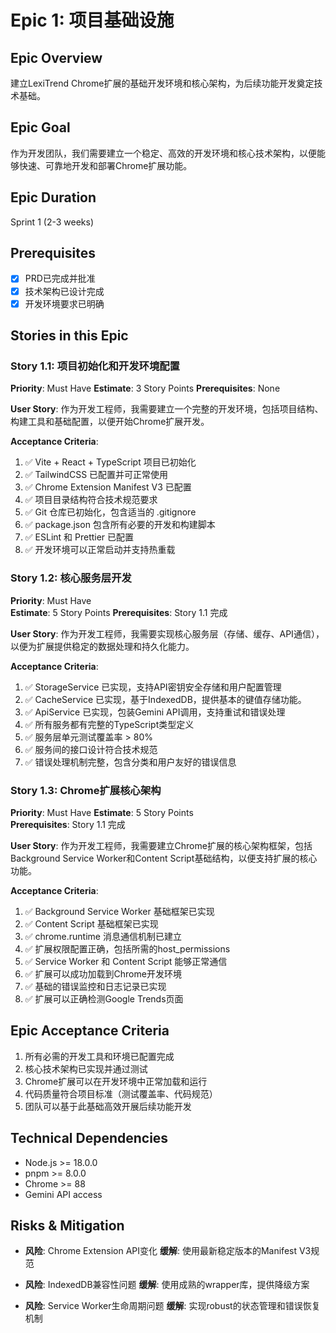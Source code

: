 # Epic 1: 项目基础设施

## Epic Overview

建立LexiTrend Chrome扩展的基础开发环境和核心架构，为后续功能开发奠定技术基础。

## Epic Goal

作为开发团队，我们需要建立一个稳定、高效的开发环境和核心技术架构，以便能够快速、可靠地开发和部署Chrome扩展功能。

## Epic Duration
Sprint 1 (2-3 weeks)

## Prerequisites
- [x] PRD已完成并批准
- [x] 技术架构已设计完成
- [x] 开发环境要求已明确

## Stories in this Epic

### Story 1.1: 项目初始化和开发环境配置
**Priority**: Must Have
**Estimate**: 3 Story Points
**Prerequisites**: None

**User Story**: 
作为开发工程师，我需要建立一个完整的开发环境，包括项目结构、构建工具和基础配置，以便开始Chrome扩展开发。

**Acceptance Criteria**:
1. ✅ Vite + React + TypeScript 项目已初始化
2. ✅ TailwindCSS 已配置并可正常使用
3. ✅ Chrome Extension Manifest V3 已配置
4. ✅ 项目目录结构符合技术规范要求
5. ✅ Git 仓库已初始化，包含适当的 .gitignore
6. ✅ package.json 包含所有必要的开发和构建脚本
7. ✅ ESLint 和 Prettier 已配置
8. ✅ 开发环境可以正常启动并支持热重载

### Story 1.2: 核心服务层开发
**Priority**: Must Have  
**Estimate**: 5 Story Points
**Prerequisites**: Story 1.1 完成

**User Story**:
作为开发工程师，我需要实现核心服务层（存储、缓存、API通信），以便为扩展提供稳定的数据处理和持久化能力。

**Acceptance Criteria**:
1. ✅ StorageService 已实现，支持API密钥安全存储和用户配置管理
2. ✅ CacheService 已实现，基于IndexedDB，提供基本的键值存储功能。
3. ✅ ApiService 已实现，包装Gemini API调用，支持重试和错误处理
4. ✅ 所有服务都有完整的TypeScript类型定义
5. ✅ 服务层单元测试覆盖率 > 80%
6. ✅ 服务间的接口设计符合技术规范
7. ✅ 错误处理机制完整，包含分类和用户友好的错误信息

### Story 1.3: Chrome扩展核心架构
**Priority**: Must Have
**Estimate**: 5 Story Points  
**Prerequisites**: Story 1.1 完成

**User Story**:
作为开发工程师，我需要建立Chrome扩展的核心架构框架，包括Background Service Worker和Content Script基础结构，以便支持扩展的核心功能。

**Acceptance Criteria**:
1. ✅ Background Service Worker 基础框架已实现
2. ✅ Content Script 基础框架已实现  
3. ✅ chrome.runtime 消息通信机制已建立
4. ✅ 扩展权限配置正确，包括所需的host_permissions
5. ✅ Service Worker 和 Content Script 能够正常通信
6. ✅ 扩展可以成功加载到Chrome开发环境
7. ✅ 基础的错误监控和日志记录已实现
8. ✅ 扩展可以正确检测Google Trends页面

## Epic Acceptance Criteria

1. 所有必需的开发工具和环境已配置完成
2. 核心技术架构已实现并通过测试  
3. Chrome扩展可以在开发环境中正常加载和运行
4. 代码质量符合项目标准（测试覆盖率、代码规范）
5. 团队可以基于此基础高效开展后续功能开发

## Technical Dependencies

- Node.js >= 18.0.0
- pnpm >= 8.0.0  
- Chrome >= 88
- Gemini API access

## Risks & Mitigation

- **风险**: Chrome Extension API变化
  **缓解**: 使用最新稳定版本的Manifest V3规范

- **风险**: IndexedDB兼容性问题
  **缓解**: 使用成熟的wrapper库，提供降级方案

- **风险**: Service Worker生命周期问题
  **缓解**: 实现robust的状态管理和错误恢复机制 